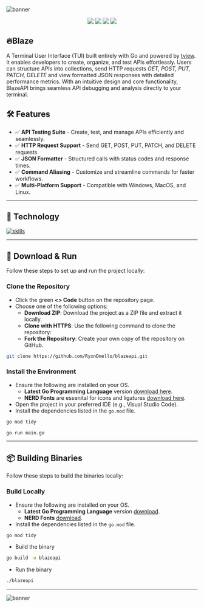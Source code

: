 ![banner](https://github.com/RyxnDmello/WebApp-NodeJs-02/assets/64190011/586e9e9e-c671-44c2-962d-0375f86e34e1)

<p align="center">
  <img src="https://img.shields.io/github/languages/top/ryxndmello/blazeapi?style=for-the-badge&color=blue" />
  <img src="https://img.shields.io/github/commit-activity/y/ryxndmello/blazeapi?style=for-the-badge&color=blue" />
  <img src="https://img.shields.io/github/last-commit/ryxndmello/blazeapi?style=for-the-badge&color=blue" />
  <img src="https://img.shields.io/github/repo-size/ryxndmello/blazeapi?style=for-the-badge&color=blue" />
<api/p>

## 🔥Blaze
A Terminal User Interface (TUI) built entirely with Go and powered by [tview](https://github.com/rivo/tview). It enables developers to create, organize, and test APIs effortlessly. Users can structure APIs into collections, send HTTP requests _GET, POST, PUT, PATCH, DELETE_ and view formatted JSON responses with detailed performance metrics. With an intuitive design and core functionality, BlazeAPI brings seamless API debugging and analysis directly to your terminal.

## 🛠️ Features

- ✅ **API Testing Suite** - Create, test, and manage APIs efficiently and seamlessly.  
- ✅ **HTTP Request Support** - Send GET, POST, PUT, PATCH, and DELETE requests.  
- ✅ **JSON Formatter** - Structured calls with status codes and response times.
- ✅ **Command Aliasing** - Customize and streamline commands for faster workflows.
- ✅ **Multi-Platform Support** - Compatible with Windows, MacOS, and Linux. 

---

## 🤖 Technology

[![skills](https://skillicons.dev/icons?i=go,git,bash,vscode)](https://skillicons.dev)

---

## 📌 Download & Run

Follow these steps to set up and run the project locally:

### Clone the Repository
- Click the green **<> Code** button on the repository page.
- Choose one of the following options:
  - **Download ZIP**: Download the project as a ZIP file and extract it locally.
  - **Clone with HTTPS**: Use the following command to clone the repository:
  - **Fork the Repository**: Create your own copy of the repository on GitHub.
```bash
git clone https://github.com/RyxnDmello/blazeapi.git
```

### Install the Environment
- Ensure the following are installed on your OS.
  - **Latest Go Programming Language** version [download here](https://go.dev/dl/).
  - **NERD Fonts** are essenital for icons and ligatures [download here](https://www.nerdfonts.com/).
- Open the project in your preferred IDE (e.g., Visual Studio Code).
- Install the dependencies listed in the `go.mod` file.
```bash
go mod tidy
```
```bash
go run main.go
```

---

## 📦 Building Binaries

Follow these steps to build the binaries locally:

### Build Locally
- Ensure the following are installed on your OS.
  - **Latest Go Programming Language** version [download](https://go.dev/dl/).
  - **NERD Fonts** [download](https://www.nerdfonts.com/).
- Install the dependencies listed in the `go.mod` file.
```bash
go mod tidy
```
- Build the binary
```bash
go build -o blazeapi
```
- Run the binary
```bash
./blazeapi
```

---

![banner](https://github.com/RyxnDmello/WebApp-NodeJs-02/assets/64190011/7c0a8837-f7ff-4b33-af92-db705f0c7675)
